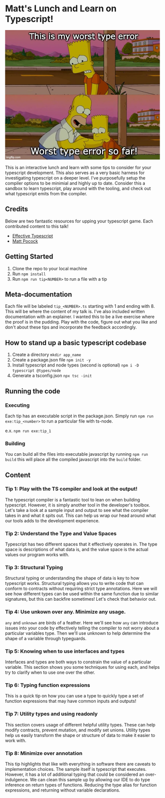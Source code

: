 # Matt's Lunch and Learn on Typescript!

![The Joys of Typescript](./doc/ts_lmao.png)

This is an interactive lunch and learn with some tips to consider for your typescript development. This also serves as a very basic harness for investigating typescript on a deeper level. I've purposefully setup the compiler options to be minimial and highly up to date. Consider this a sandbox to learn typescript, play around with the tooling, and check out what typescript emits from the compiler.

## Credits

Below are two fantastic resources for upping your typescript game. Each contributed content to this talk!

- [Effective Typescript](https://effectivetypescript.com/)
- [Matt Pocock](https://twitter.com/mpocock1)

## Getting Started

1. Clone the repo to your local machine
2. Run `npm install`
3. Run `npm run tip<NUMBER>` to run a file with a tip

## Meta-documentation

Each file will be labeled `tip_<NUMBER>.ts` starting with 1 and ending with 8. This will be where the content of my talk is. I've also included written documentation with an explainer. I wanted this to be a live exercise where the proof is in the pudding. Play with the code, figure out what you like and don't about these tips and incorporate the feedback accordingly.

## How to stand up a basic typescript codebase

1. Create a directory `mkdir app_name`
2. Create a package.json file `npm init -y`
3. Install typescript and node types (second is optional) `npm i -D typescript @types/node`
4. Generate a tsconfig.json `npx tsc -init`

## Running the code

### Executing

Each tip has an executable script in the package.json. Simply run `npm run exe:tip_<number>` to run a particular file with ts-node.

e.x. `npm run exe:tip_1`

### Building

You can build all the files into executable javascript by running `npm run build` this will place all the compiled javascript into the `build` folder.

## Content

### Tip 1: Play with the TS compiler and look at the output!

The typescript compiler is a fantastic tool to lean on when building typescript. However, it is simply another tool in the developer's toolbox. Let's take a look at a sample input and output to see what the compiler takes in and what it spits out. This can help us wrap our head around what our tools adds to the development experience.

### Tip 2: Understand the Type and Value Spaces

Typescript has two different spaces that it effectively operates in. The type space is descriptions of what data is, and the value space is the actual values our program works with.

### Tip 3: Structural Typing

Structural typing or understanding the shape of data is key to how typescript works. Structural typing allows you to write code that can conform to contracts without requiring strict type annotations. Here we will see how different types can be used within the same function due to similar signatures, but this can backfire sometimes! Let's check that behavior out.

### Tip 4: Use unkown over any. Minimize any usage.

`any` and `unknown` are birds of a feather. Here we'll see how `any` can introduce issues into your code by effectively telling the compiler to not worry about a particular variables type. Then we'll use unknown to help determine the shape of a variable through typeguards.

### Tip 5: Knowing when to use interfaces and types

Interfaces and types are both ways to constrain the value of a particular variable. This section shows you some techniques for using each, and helps try to clarify when to use one over the other.

### Tip 6: Typing function expressions

This is a quick tip on how you can use a type to quickly type a set of function expressions that may have common inputs and outputs!

### Tip 7: Utility types and using readonly

This section covers usage of different helpful utility types. These can help modify contracts, prevent mutation, and modify set unions. Utility types help us easily transform the shape or structure of data to make it easier to work with.

### Tip 8: Minimize over annotation

This tip highlights that like with everything in software there are caveats to implementation choices. The sample itself is typescript that executes. However, it has a lot of additional typing that could be considered an over-indulgence. We can clean this sample up by allowing our IDE to do type inference on return types of functions. Reducing the type alias for function expressions, and returning without variable declarations.
